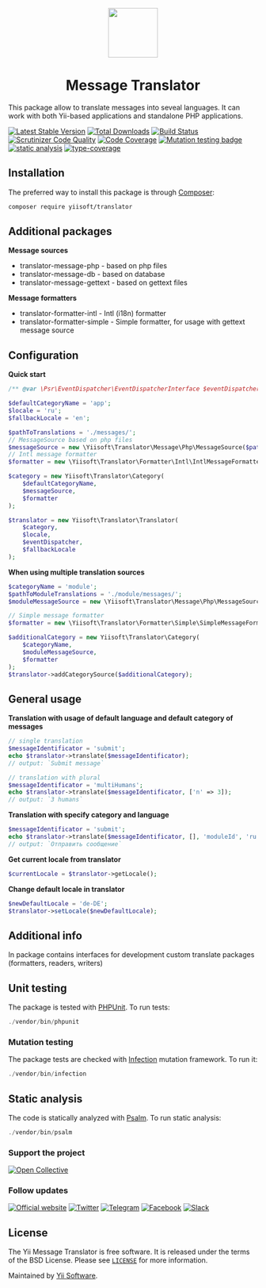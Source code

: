 <p align="center">
    <a href="https://github.com/yiisoft" target="_blank">
        <img src="https://github.com/yiisoft.png" height="100px">
    </a>
</p>
<h1 align="center">Message Translator</h1>

This package allow to translate messages into seveal languages. It can work with both Yii-based applications and standalone PHP applications.</p>

[![Latest Stable Version](https://poser.pugx.org/yiisoft/translator/v/stable.png)](https://packagist.org/packages/yiisoft/translator)
[![Total Downloads](https://poser.pugx.org/yiisoft/translator/downloads.png)](https://packagist.org/packages/yiisoft/translator)
[![Build Status](https://github.com/yiisoft/translator/workflows/build/badge.svg)](https://github.com/yiisoft/translator/actions)
[![Scrutinizer Code Quality](https://scrutinizer-ci.com/g/yiisoft/translator/badges/quality-score.png?b=master)](https://scrutinizer-ci.com/g/yiisoft/translator/?branch=master)
[![Code Coverage](https://scrutinizer-ci.com/g/yiisoft/translator/badges/coverage.png?b=master)](https://scrutinizer-ci.com/g/yiisoft/translator/?branch=master)
[![Mutation testing badge](https://img.shields.io/endpoint?style=flat&url=https%3A%2F%2Fbadge-api.stryker-mutator.io%2Fgithub.com%2Fyiisoft%2Ftranslator%2Fmaster)](https://dashboard.stryker-mutator.io/reports/github.com/yiisoft/translator/master)
[![static analysis](https://github.com/yiisoft/translator/workflows/static%20analysis/badge.svg)](https://github.com/yiisoft/translator/actions?query=workflow%3A%22static+analysis%22)
[![type-coverage](https://shepherd.dev/github/yiisoft/translator/coverage.svg)](https://shepherd.dev/github/yiisoft/translator)

## Installation

The preferred way to install this package is through [Composer](https://getcomposer.org/download/):
```bash
composer require yiisoft/translator
```

## Additional packages

**Message sources**
* translator-message-php - based on php files
* translator-message-db - based on database
* translator-message-gettext - based on gettext files

**Message formatters**
* translator-formatter-intl - Intl (i18n) formatter
* translator-formatter-simple - Simple formatter, for usage with gettext message source

## Configuration

**Quick start**
```php
/** @var \Psr\EventDispatcher\EventDispatcherInterface $eventDispatcher */

$defaultCategoryName = 'app';
$locale = 'ru';
$fallbackLocale = 'en';

$pathToTranslations = './messages/';
// MessageSource based on php files
$messageSource = new \Yiisoft\Translator\Message\Php\MessageSource($pathToTranslations);
// Intl message formatter
$formatter = new \Yiisoft\Translator\Formatter\Intl\IntlMessageFormatter(); 

$category = new Yiisoft\Translator\Category(
    $defaultCategoryName, 
    $messageSource,
    $formatter
);

$translator = new Yiisoft\Translator\Translator(
    $category,
    $locale,
    $eventDispatcher,
    $fallbackLocale
);
```

**When using multiple translation sources**
```php
$categoryName = 'module';
$pathToModuleTranslations = './module/messages/';
$moduleMessageSource = new \Yiisoft\Translator\Message\Php\MessageSource($pathToModuleTranslations);

// Simple message formatter
$formatter = new \Yiisoft\Translator\Formatter\Simple\SimpleMessageFormatter();

$additionalCategory = new Yiisoft\Translator\Category(
    $categoryName, 
    $moduleMessageSource,
    $formatter
);
$translator->addCategorySource($additionalCategory);
```


## General usage

**Translation with usage of default language and default category of messages**
```php
// single translation
$messageIdentificator = 'submit';
echo $translator->translate($messageIdentificator);
// output: `Submit message`

// translation with plural
$messageIdentificator = 'multiHumans';
echo $translator->translate($messageIdentificator, ['n' => 3]);
// output: `3 humans`
```

**Translation with specify category and language**
```php
$messageIdentificator = 'submit';
echo $translator->translate($messageIdentificator, [], 'moduleId', 'ru');
// output: `Отправить сообщение`
```

**Get current locale from translator**
```php
$currentLocale = $translator->getLocale();
```

**Change default locale in translator**
```php
$newDefaultLocale = 'de-DE';
$translator->setLocale($newDefaultLocale);
```

## Additional info

In package contains interfaces for development custom translate packages (formatters, readers, writers)

## Unit testing

The package is tested with [PHPUnit](https://phpunit.de/). To run tests:

```php
./vendor/bin/phpunit
```

### Mutation testing

The package tests are checked with [Infection](https://infection.github.io/) mutation framework. To run it:

```php
./vendor/bin/infection
```

## Static analysis

The code is statically analyzed with [Psalm](https://psalm.dev/). To run static analysis:

```php
./vendor/bin/psalm
```

### Support the project

[![Open Collective](https://img.shields.io/badge/Open%20Collective-sponsor-7eadf1?logo=open%20collective&logoColor=7eadf1&labelColor=555555)](https://opencollective.com/yiisoft)

### Follow updates

[![Official website](https://img.shields.io/badge/Powered_by-Yii_Framework-green.svg?style=flat)](https://www.yiiframework.com/)
[![Twitter](https://img.shields.io/badge/twitter-follow-1DA1F2?logo=twitter&logoColor=1DA1F2&labelColor=555555?style=flat)](https://twitter.com/yiiframework)
[![Telegram](https://img.shields.io/badge/telegram-join-1DA1F2?style=flat&logo=telegram)](https://t.me/yii3ru)
[![Facebook](https://img.shields.io/badge/facebook-join-1DA1F2?style=flat&logo=facebook&logoColor=ffffff)](https://www.facebook.com/groups/yiitalk)
[![Slack](https://img.shields.io/badge/slack-join-1DA1F2?style=flat&logo=slack)](https://yiiframework.com/go/slack)

## License

The Yii Message Translator is free software. It is released under the terms of the BSD License.
Please see [`LICENSE`](./LICENSE.md) for more information.

Maintained by [Yii Software](https://www.yiiframework.com/).
